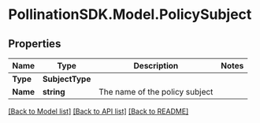 
# PollinationSDK.Model.PolicySubject

## Properties

Name | Type | Description | Notes
------------ | ------------- | ------------- | -------------
**Type** | **SubjectType** |  | 
**Name** | **string** | The name of the policy subject | 

[[Back to Model list]](../README.md#documentation-for-models)
[[Back to API list]](../README.md#documentation-for-api-endpoints)
[[Back to README]](../README.md)


